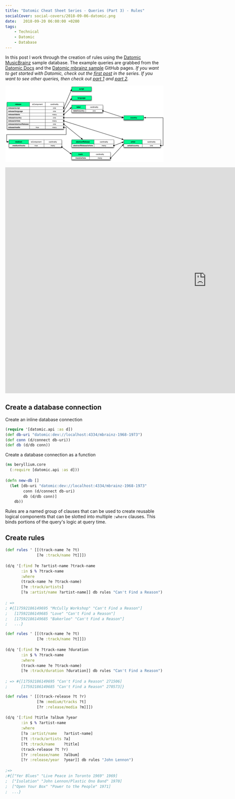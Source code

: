 ```yaml
---
title: "Datomic Cheat Sheet Series - Queries (Part 3) - Rules"
socialCover: social-covers/2018-09-06-datomic.png
date:   2018-09-20 06:00:00 +0200
tags:
    - Technical
    - Datomic
    - Database
---
```


In this post I work through the creation of rules using the [Datomic MusicBrainz](https://github.com/Datomic/mbrainz-sample) sample database. The example queries are grabbed from the [Datomic Docs](https://docs.datomic.com/on-prem/query.html) and the [Datomic mbrainz sample](https://github.com/Datomic/mbrainz-sample/wiki/Queries) GitHub pages. *If you want to get started with Datomic, check out the [first post](/blog/datomic-cheat-sheet-series-getting-started) in the series. If you want to see other queries, then check out [part 1](/blog/datomic-cheat-sheet-series-queries-part-1) and [part 2](/blog/datomic-cheat-sheet-series-queries-part-2).*

![Relationship diagram](https://raw.githubusercontent.com/Datomic/mbrainz-sample/master/relationships.png)

<iframe width="1280" height="720" src="https://www.youtube.com/embed/bAilFQdaiHk" frameborder="0" allow="autoplay; encrypted-media" allowfullscreen></iframe>

## Create a database connection

Create an inline database connection

```clojure
(require '[datomic.api :as d])
(def db-uri "datomic:dev://localhost:4334/mbrainz-1968-1973")
(def conn (d/connect db-uri))
(def db (d/db conn))
```

Create a database connection as a function

```clojure
(ns beryllium.core
  (:require [datomic.api :as d]))

(defn new-db []
  (let [db-uri "datomic:dev://localhost:4334/mbrainz-1968-1973"
        conn (d/connect db-uri)
        db (d/db conn)]
    db))
```

Rules are a named group of clauses that can be used to create reusable logical components that can be slotted into multiple `:where` clauses. This binds portions of the query's logic at query time.

## Create rules

```clojure
(def rules ' [[(track-name ?e ?t)
              [?e :track/name ?t]]])

(d/q '[:find ?e ?artist-name ?track-name
       :in $ % ?track-name
       :where
       (track-name ?e ?track-name)
       [?e :track/artists]
       [?a :artist/name ?artist-name]] db rules "Can't Find a Reason")

; =>
; #{[17592186149695 "McCully Workshop" "Can't Find a Reason"]
;   [17592186149685 "Love" "Can't Find a Reason"]
;   [17592186149685 "Bakerloo" "Can't Find a Reason"]
;   ...}
```

```clojure
(def rules ' [[(track-name ?e ?t)
              [?e :track/name ?t]]])

(d/q '[:find ?e ?track-name ?duration
       :in $ % ?track-name
       :where
       (track-name ?e ?track-name)
       [?e :track/duration ?duration]] db rules "Can't Find a Reason")

; => #{[17592186149695 "Can't Find a Reason" 271506]
;      [17592186149685 "Can't Find a Reason" 270573]}
```


```clojure
(def rules ' [[(track-release ?t ?r)
              [?m :medium/tracks ?t]
              [?r :release/media ?m]]])

(d/q '[:find ?title ?album ?year
       :in $ % ?artist-name
       :where
       [?a :artist/name   ?artist-name]
       [?t :track/artists ?a]
       [?t :track/name    ?title]
       (track-release ?t ?r)
       [?r :release/name  ?album]
       [?r :release/year  ?year]] db rules "John Lennon")

;=>
;#{["Yer Blues" "Live Peace in Toronto 1969" 1969]
;  ["Isolation" "John Lennon/Plastic Ono Band" 1970]
;  ["Open Your Box" "Power to the People" 1971]
;  ...}
```